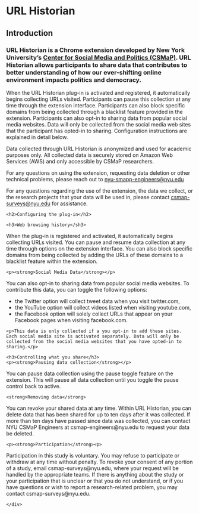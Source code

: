 # URL Historian
<html>
<head>
 
</head>
<body>
<div>
	<h2>Introduction</h2>
<h3>
URL Historian is a Chrome extension developed by New York University’s <a href="https://csmapnyu.org/">Center for Social Media and Politics (CSMaP)</a>. URL Historian allows participants to share data that contributes to better understanding of how our ever-shifting online environment impacts politics and democracy.</h3>

When the URL Historian plug-in is activated and registered, it automatically begins collecting URLs visited. Participants can pause this collection at any time through the extension interface. Participants can also block specific domains from being collected through a blacklist feature provided in the extension. Participants can also opt-in to sharing data from popular social media websites. Data will only be collected from the social media web sites that the participant has opted-in to sharing. Configuration instructions are explained in detail below.

	
Data collected through URL Historian is anonymized and used for academic purposes only. All collected data is securely stored on Amazon Web Services (AWS) and only accessible by CSMaP researchers. 


<p>For any questions on using the extension, requesting data deletion or other technical problems, please reach out to <a href="mailto:nyu-smapp-engineers@nyu.edu"> nyu-smapp-engineers@nyu.edu</a></p>
<p>For any questions regarding the use of the extension, the data we collect, or the research projects that your data will be used in, please contact <a href="mailto:csmap@nyu.edu">csmap-surveys@nyu.edu</a> for assistance.</p>
	
	
	<h2>Configuring the plug-in</h2>	
	
	<h3>Web browsing history</sh3>

<p>When the plug-in is registered and activated, it automatically begins collecting URLs visited. You can pause and resume data collection at any time through options on the extension interface. You can also block specific domains from being collected by adding the URLs of these domains to a blacklist feature within the extension.</p>

	<p><strong>Social Media Data</strong></p>

<p>You can also opt-in to sharing data from popular social media websites. To contribute this data, you can toggle the following options:</p> 
	<ul>
	<li>the Twitter option will collect tweet data when you visit twitter.com,</li>
	<li>the YouTube option will collect videos listed when visiting youtube.com,</li> 
	<li>the Facebook option will solely collect URLs that appear on your Facebook pages when visiting facebook.com.</li>
	</ul>
	
	<p>This data is only collected if a you opt-in to add these sites. Each social media site is activated separately. Data will only be collected from the social media websites that you have opted-in to sharing.</p>

	<h3>Controlling what you share</h3>
	<p><strong>Pausing data collection</strong></p>

<p>You can pause data collection using the pause toggle feature on the extension. This will pause all data collection until you toggle the pause control back to active.</p>

	<strong>Removing data</strong>

<p>You can revoke your shared data at any time. Within URL Historian, you can delete data that has been shared for up to ten days after it was collected. If more than ten days have passed since data was collected, you can contact NYU CSMaP Engineers at csmap-engineers@nyu.edu to request your data be deleted.</p>

	<p><strong>Participation</strong><p>

<p>Participation in this study is voluntary. You may refuse to participate or withdraw at any time without penalty. To revoke your consent of any portion of a study, email csmap-surveys@nyu.edu, where your request will be handled by the appropriate teams. If there is anything about the study or your participation that is unclear or that you do not understand, or if you have questions or wish to report a research-related problem, you may contact csmap-surveys@nyu.edu.</p>
	
	
	
	</div>
</body>
</html>
